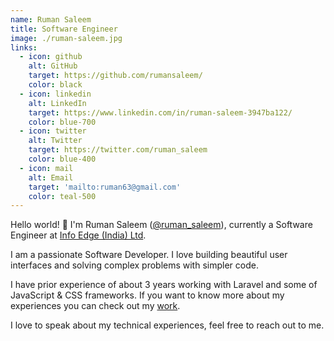 ```yaml
---
name: Ruman Saleem
title: Software Engineer
image: ./ruman-saleem.jpg
links:
  - icon: github
    alt: GitHub
    target: https://github.com/rumansaleem/
    color: black
  - icon: linkedin
    alt: LinkedIn
    target: https://www.linkedin.com/in/ruman-saleem-3947ba122/
    color: blue-700
  - icon: twitter
    alt: Twitter
    target: https://twitter.com/ruman_saleem
    color: blue-400
  - icon: mail
    alt: Email
    target: 'mailto:ruman63@gmail.com'
    color: teal-500
---
```

Hello world! 👋 I'm Ruman Saleem ([@ruman_saleem](//twitter.com/ruman_saleem)), currently a Software Engineer at [Info Edge (India) Ltd](//infoedge.com ).

I am a passionate Software Developer. I love building beautiful user interfaces and solving complex problems with simpler code.

I have prior experience of about 3 years working with Laravel and some of JavaScript & CSS frameworks. If you want to know more about my experiences you can check out my [work](/work).

I love to speak about my technical experiences, feel free to reach out to me.
